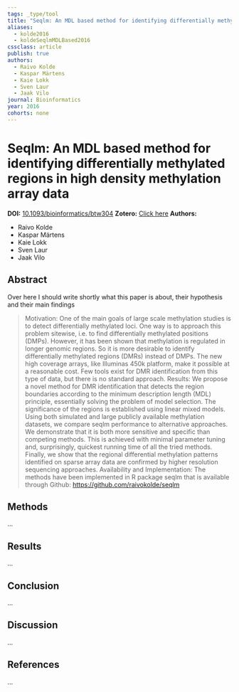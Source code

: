 ```yaml
---
tags: _type/tool
title: "Seqlm: An MDL based method for identifying differentially methylated regions in high density methylation array data"
aliases:
  - kolde2016
  - koldeSeqlmMDLBased2016
cssclass: article
publish: true
authors:
  - Raivo Kolde
  - Kaspar Märtens
  - Kaie Lokk
  - Sven Laur
  - Jaak Vilo
journal: Bioinformatics
year: 2016
cohorts: none
---
```

# Seqlm: An MDL based method for identifying differentially methylated regions in high density methylation array data
**DOI:** [10.1093/bioinformatics/btw304](https://www.doi.org/10.1093/bioinformatics/btw304)
**Zotero:** [Click here](zotero://select/items/@koldeSeqlmMDLBased2016)
**Authors:**
  - Raivo Kolde
  - Kaspar Märtens
  - Kaie Lokk
  - Sven Laur
  - Jaak Vilo

## Abstract
Over here I should write shortly what this paper is about, their hypothesis and their main findings
> Motivation: One of the main goals of large scale methylation studies is to detect differentially methylated loci. One way is to approach this problem sitewise, i.e. to find differentially methylated positions (DMPs). However, it has been shown that methylation is regulated in longer genomic regions. So it is more desirable to identify differentially methylated regions (DMRs) instead of DMPs. The new high coverage arrays, like Illuminas 450k platform, make it possible at a reasonable cost. Few tools exist for DMR identification from this type of data, but there is no standard approach. Results: We propose a novel method for DMR identification that detects the region boundaries according to the minimum description length (MDL) principle, essentially solving the problem of model selection. The significance of the regions is established using linear mixed models. Using both simulated and large publicly available methylation datasets, we compare seqlm performance to alternative approaches. We demonstrate that it is both more sensitive and specific than competing methods. This is achieved with minimal parameter tuning and, surprisingly, quickest running time of all the tried methods. Finally, we show that the regional differential methylation patterns identified on sparse array data are confirmed by higher resolution sequencing approaches. Availability and Implementation: The methods have been implemented in R package seqlm that is available through Github: https://github.com/raivokolde/seqlm

## Methods
...

## Results
...

## Conclusion
...

## Discussion
...

## References
...